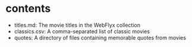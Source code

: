 # contents



- titles.md: The movie titles in the WebFlyx collection
- classics.csv: A comma-separated list of classic movies
- quotes: A directory of files containing memorable quotes from movies

